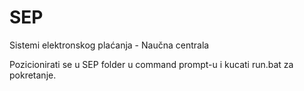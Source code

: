 # SEP
Sistemi elektronskog plaćanja - Naučna centrala

Pozicionirati se u SEP folder u command prompt-u i kucati run.bat za pokretanje.
